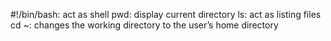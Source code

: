 #!/bin/bash: act as shell
pwd: display current directory
ls: act as listing files
cd ~: changes the working directory to the user’s home directory
 
